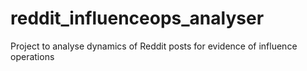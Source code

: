 # reddit_influenceops_analyser
Project to analyse dynamics of Reddit posts for evidence of influence operations
